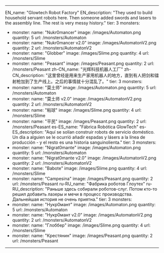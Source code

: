 ---

EN_name: "Glowtech Robot Factory"
EN_description: "They used to build household servant robots here. Then someone added swords and lasers to the assembly line. The rest is very messy history."
tier: 3
monsters:
  - monster:
    name: "Nukr0mancer"
    image: /images/Automaton.png
    quantity: 5
    url: /monsters/Automaton
  - monster:
    name: "Nukr0mancer v2.0"
    image: /images/AutomatonV2.png
    quantity: 2
    url: /monsters/AutomatonV2
  - monster:
    name: "Globber"
    image: /images/Slime.png
    quantity: 4
    url: /monsters/Slime
  - monster:
    name: "Peasant"
    image: /images/Peasant.png
    quantity: 2
    url: /monsters/Peasant
zh-CN_name: "光辉科技机器人工厂"
zh-CN_description: "这里曾经是用来生产家用机器人的地方，直到有人把剑和镭射枪加到了生产线上。之后的事情就十分混乱了。"
tier: 3
monsters:
  - monster:
    name: "莫土师"
    image: /images/Automaton.png
    quantity: 5
    url: /monsters/Automaton
  - monster:
    name: "莫土师 v2.0"
    image: /images/AutomatonV2.png
    quantity: 2
    url: /monsters/AutomatonV2
  - monster:
    name: "粘球"
    image: /images/Slime.png
    quantity: 4
    url: /monsters/Slime
  - monster:
    name: "平民"
    image: /images/Peasant.png
    quantity: 2
    url: /monsters/Peasant
es-ES_name: "Fábrica Robótica GlowTech"
es-ES_description: "Aquí se solían construir robots de servicio doméstico. Un día a alguien se le ocurrió añadir espadas y lásers a la línea de producción - y el resto es una historia sanguinolienta."
tier: 3
monsters:
  - monster:
    name: "Nigrat0mante"
    image: /images/Automaton.png
    quantity: 5
    url: /monsters/Automaton
  - monster:
    name: "Nigrat0mante v2.0"
    image: /images/AutomatonV2.png
    quantity: 2
    url: /monsters/AutomatonV2
  - monster:
    name: "Babote"
    image: /images/Slime.png
    quantity: 4
    url: /monsters/Slime
  - monster:
    name: "Campesina"
    image: /images/Peasant.png
    quantity: 2
    url: /monsters/Peasant
ru-RU_name: "Фабрика роботов Глоутех"
ru-RU_description: "Раньше здесь собирали роботов-слуг. Потом кто-то решил добавить лазеры и мечи в процесс производства. Дальнейшая история не очень приятна."
tier: 3
monsters:
  - monster:
    name: "Нукр0мант"
    image: /images/Automaton.png
    quantity: 5
    url: /monsters/Automaton
  - monster:
    name: "Нукр0мант v2.0"
    image: /images/AutomatonV2.png
    quantity: 2
    url: /monsters/AutomatonV2
  - monster:
    name: "Глоббер"
    image: /images/Slime.png
    quantity: 4
    url: /monsters/Slime
  - monster:
    name: "Крестянин"
    image: /images/Peasant.png
    quantity: 2
    url: /monsters/Peasant
---